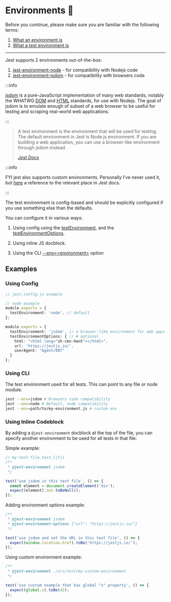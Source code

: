 # Environments 🧫

Before you continue, please make sure you are familiar with the following terms:

1. [What an environment is](../../../glossary/environment.md#what-an-environment-is)
1. [What a test environment is](../../../glossary/environment.md#what-a-test-environment-is)

---

Jest supports 2 environments out-of-the-box:

1. [jest-environment-node](https://github.com/facebook/jest/tree/main/packages/jest-environment-node) - for compatibility with Nodejs code
2. [jest-environment-jsdom](https://github.com/facebook/jest/tree/main/packages/jest-environment-jsdom) - for compatibility with browsers code

:::info

[jsdom](https://github.com/jsdom/jsdom) is a pure-JavaScript implementation of many web standards, notably the WHATWG [DOM](https://dom.spec.whatwg.org) and [HTML](https://html.spec.whatwg.org/multipage) standards, for use with Nodejs. The goal of jsdom is to emulate enough of subset of a web browser to be useful for testing and scraping real-world web applications.

:::

> A test environment is the environment that will be used for testing. The default environment in Jest is Node.js environment. If you are building a web application, you can use a browser-like environment through jsdom instead.
>
> [_Jest Docs_](https://jestjs.io/docs/configuration#testenvironment-string)

:::info

FYI jest also supports custom environments. Personally I've never used it, but [here](https://jestjs.io/docs/configuration#testenvironment-string) a reference to the relevant place in Jest docs.

:::

The test environment is config-based and should be explicitly configured if you use something else than the defaults.

You can configure it in various ways:

1. Using config using the [testEnvironment](https://jestjs.io/docs/configuration#testenvironment-string), and the [testEnvironmentOptions](https://jestjs.io/docs/configuration#testenvironmentoptions-object).

1. Using inline JS docblock.

1. Using the CLI [--env=\<environment\>](https://jestjs.io/docs/cli#--envenvironment) option

## Examples

### Using Config

```ts
// jest.config.js example

// node example
module.exports = {
  testEnvironment: 'node', // default
};

module.exports = {
  testEnvironment: 'jsdom', // a browser-like environment for web apps
  testEnvironmentOptions: { // # optional
    html: "<html lang="zh-cmn-Hant"></html>",
    url: 'https://jestjs.io/',
    userAgent: "Agent/007"
  }
};
```

### Using CLI

The test environment used for all tests. This can point to any file or node module.

```bash
jest --env=jsdom # Browsers code compatibility
jest --env=node # Default, node compatibility
jest --env=path/to/my-environment.js # custom env
```

### Using Inline Codeblock

By adding a `@jest-environment` docblock at the top of the file, you can specify another environment to be used for all tests in that file:

Simple example:

```ts
// my-test-file.test.[jt]s
/**
 * @jest-environment jsdom
 */

test('use jsdom in this test file', () => {
  const element = document.createElement('div');
  expect(element).not.toBeNull();
});
```

Adding environment options example:

```ts
/**
 * @jest-environment jsdom
 * @jest-environment-options {"url": "https://jestjs.io/"}
 */

test('use jsdom and set the URL in this test file', () => {
  expect(window.location.href).toBe('https://jestjs.io/');
});
```

Using custom environment example:

```ts
/**
 * @jest-environment ./src/test/my-custom-environment
 */

test('use custom example that has global "x" property', () => {
  expect(global.x).toBe(42);
});
```

